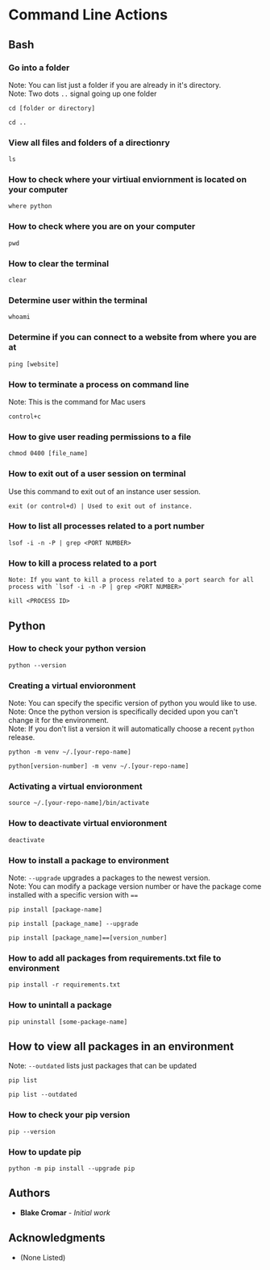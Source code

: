 # Command Line Actions

## Bash

### Go into a folder

Note: You can list just a folder if you are already in it's directory. <br>
Note: Two dots `..` signal going up one folder

```
cd [folder or directory]
```

```
cd ..
```

### View all files and folders of a directionry

```
ls
```

### How to check where your virtiual enviornment is located on your computer

```
where python
```

### How to check where you are on your computer
```
pwd
```

### How to clear the terminal
```
clear
```

### Determine user within the terminal
```
whoami
```

### Determine if you can connect to a website from where you are at
```
ping [website]
```

### How to terminate a process on command line
Note: This is the command for Mac users

```
control+c
```

### How to give user reading permissions to a file
```
chmod 0400 [file_name]
```

### How to exit out of a user session on terminal
Use this command to exit out of an instance user session.

```
exit (or control+d) | Used to exit out of instance.
```

### How to list all processes related to a port number
```
lsof -i -n -P | grep <PORT NUMBER>
```

### How to kill a process related to a port 
```
Note: If you want to kill a process related to a port search for all process with `lsof -i -n -P | grep <PORT NUMBER>`

kill <PROCESS ID> 
```

## Python

### How to check your python version

```
python --version
```

### Creating a virtual envioronment
Note: You can specify the specific version of python you would like to use. <br>
Note: Once the python version is specifically decided upon you can't change it for the environment. <br>
Note: If you don't list a version it will automatically choose a recent `python` release.

```
python -m venv ~/.[your-repo-name]
```

```
python[version-number] -m venv ~/.[your-repo-name]
```

### Activating a virtual envioronment
```
source ~/.[your-repo-name]/bin/activate
```

### How to deactivate virtual envioronment
```
deactivate
```

### How to install a package to environment

Note: `--upgrade` upgrades a packages to the newest version. <br>
Note: You can modify a package version number or have the package come installed with a specific version with `==`

```
pip install [package-name]
```

```
pip install [package_name] --upgrade
```

```
pip install [package_name]==[version_number]
```

### How to add all packages from requirements.txt file to environment

```
pip install -r requirements.txt
```

### How to unintall a package

```
pip uninstall [some-package-name]
```

## How to view all packages in an environment
Note: `--outdated` lists just packages that can be updated

```
pip list
```

```
pip list --outdated
```

### How to check your pip version
```
pip --version
```

### How to update pip
```
python -m pip install --upgrade pip
```

## Authors

* **Blake Cromar** - *Initial work* 

## Acknowledgments

* (None Listed)
